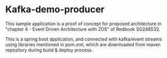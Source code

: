 # Kafka-demo-producer

This sample application is a proof of concept for proposed architecture in  "chapter 4 - Event Driven Architecture with ZOS" of Redbook SG248532. 

This is a spring boot application, and connected with kafka/event streams using libraries mentioned in pom.xml, which are downloaded from maven repository during build & deploy process.


